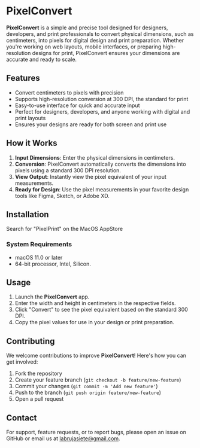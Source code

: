 # PixelConvert

**PixelConvert** is a simple and precise tool designed for designers, developers, and print professionals to convert physical dimensions, such as centimeters, into pixels for digital design and print preparation. Whether you're working on web layouts, mobile interfaces, or preparing high-resolution designs for print, PixelConvert ensures your dimensions are accurate and ready to scale.

## Features

- Convert centimeters to pixels with precision
- Supports high-resolution conversion at 300 DPI, the standard for print
- Easy-to-use interface for quick and accurate input
- Perfect for designers, developers, and anyone working with digital and print layouts
- Ensures your designs are ready for both screen and print use

## How it Works

1. **Input Dimensions**: Enter the physical dimensions in centimeters.
2. **Conversion**: PixelConvert automatically converts the dimensions into pixels using a standard 300 DPI resolution.
3. **View Output**: Instantly view the pixel equivalent of your input measurements.
4. **Ready for Design**: Use the pixel measurements in your favorite design tools like Figma, Sketch, or Adobe XD.

## Installation

Search for "PixelPrint" on the MacOS AppStore 

### System Requirements
- macOS 11.0 or later
- 64-bit processor, Intel, Silicon.

## Usage

1. Launch the **PixelConvert** app.
2. Enter the width and height in centimeters in the respective fields.
3. Click "Convert" to see the pixel equivalent based on the standard 300 DPI.
4. Copy the pixel values for use in your design or print preparation.

## Contributing

We welcome contributions to improve **PixelConvert**! Here's how you can get involved:

1. Fork the repository
2. Create your feature branch (`git checkout -b feature/new-feature`)
3. Commit your changes (`git commit -m 'Add new feature'`)
4. Push to the branch (`git push origin feature/new-feature`)
5. Open a pull request


## Contact

For support, feature requests, or to report bugs, please open an issue on GitHub or email us at labrujasiete@gmail.com.